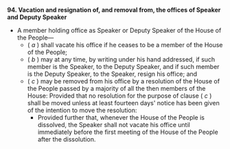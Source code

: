 **94\. Vacation and resignation of, and removal from, the offices of Speaker and Deputy Speaker**
- A member holding office as Speaker or Deputy Speaker of the House of the People—
	- ( _a_ ) shall vacate his office if he ceases to be a member of the House of the People;
	-  ( _b_ ) may at any time, by writing under his hand addressed, if such member is the Speaker, to the Deputy Speaker, and if such member is the Deputy Speaker, to the Speaker, resign his office; and 
	-  ( _c_ ) may be removed from his office by a resolution of the House of the People passed by a majority of all the then members of the House: Provided that no resolution for the purpose of clause ( _c_ ) shall be moved unless at least fourteen days' notice has been given of the intention to move the resolution:
		-  Provided further that, whenever the House of the People is dissolved, the Speaker shall not vacate his office until immediately before the first meeting of the House of the People after the dissolution.
